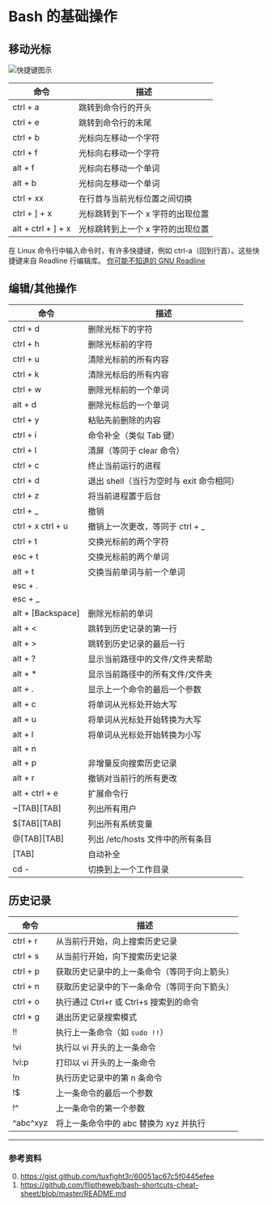 # Bash 的基础操作

## 移动光标

![快捷键图示](https://raw.githubusercontent.com/fliptheweb/bash-shortcuts-cheat-sheet/master/moving_cli.png)

| 命令      | 描述                                |
|-----------|-------------------------------------|
| ctrl + a  | 跳转到命令行的开头                   |
| ctrl + e  | 跳转到命令行的末尾                   |
| ctrl + b  | 光标向左移动一个字符                 |
| ctrl + f  | 光标向右移动一个字符                 |
| alt + f   | 光标向右移动一个单词                 |
| alt + b   | 光标向左移动一个单词                 |
| ctrl + xx | 在行首与当前光标位置之间切换         |
| ctrl + ] + x | 光标跳转到下一个 x 字符的出现位置 |
| alt + ctrl + ] + x | 光标跳转到上一个 x 字符的出现位置 |

在 Linux 命令行中输入命令时，有许多快捷键，例如 ctrl-a（回到行首）。这些快捷键来自 Readline 行编辑库。
[你可能不知道的 GNU Readline](https://twobithistory.org/2019/08/22/readline.html)

## 编辑/其他操作

| 命令              | 描述                                |
|-------------------|-------------------------------------|
| ctrl + d          | 删除光标下的字符                    |
| ctrl + h          | 删除光标前的字符                    |
| ctrl + u          | 清除光标前的所有内容                |
| ctrl + k          | 清除光标后的所有内容                |
| ctrl + w          | 删除光标前的一个单词                |
| alt + d           | 删除光标后的一个单词                |
| ctrl + y          | 粘贴先前删除的内容                  |
| ctrl + i          | 命令补全（类似 Tab 键）             |
| ctrl + l          | 清屏（等同于 clear 命令）           |
| ctrl + c          | 终止当前运行的进程                  |
| ctrl + d          | 退出 shell（当行为空时与 exit 命令相同） |
| ctrl + z          | 将当前进程置于后台                  |
| ctrl + _          | 撤销                               |
| ctrl + x ctrl + u | 撤销上一次更改，等同于 ctrl + _     |
| ctrl + t          | 交换光标前的两个字符                |
| esc + t           | 交换光标前的两个单词                |
| alt + t           | 交换当前单词与前一个单词           |
| esc + .           |                                    |
| esc + _           |                                    |
| alt + [Backspace] | 删除光标前的单词                   |
| alt + <           | 跳转到历史记录的第一行              |
| alt + >           | 跳转到历史记录的最后一行            |
| alt + ?           | 显示当前路径中的文件/文件夹帮助     |
| alt + *           | 显示当前路径中的所有文件/文件夹     |
| alt + .           | 显示上一个命令的最后一个参数        |
| alt + c           | 将单词从光标处开始大写              |
| alt + u           | 将单词从光标处开始转换为大写        |
| alt + l           | 将单词从光标处开始转换为小写        |
| alt + n           |                                    |
| alt + p           | 非增量反向搜索历史记录              |
| alt + r           | 撤销对当前行的所有更改              |
| alt + ctrl + e    | 扩展命令行                         |
| ~[TAB][TAB]       | 列出所有用户                       |
| $[TAB][TAB]       | 列出所有系统变量                   |
| @[TAB][TAB]       | 列出 /etc/hosts 文件中的所有条目    |
| [TAB]             | 自动补全                           |
| cd -              | 切换到上一个工作目录               |

## 历史记录

| 命令              | 描述                                |
|-------------------|-------------------------------------|
| ctrl + r          | 从当前行开始，向上搜索历史记录       |
| ctrl + s          | 从当前行开始，向下搜索历史记录       |
| ctrl + p          | 获取历史记录中的上一条命令（等同于向上箭头） |
| ctrl + n          | 获取历史记录中的下一条命令（等同于向下箭头） |
| ctrl + o          | 执行通过 Ctrl+r 或 Ctrl+s 搜索到的命令 |
| ctrl + g          | 退出历史记录搜索模式                |
| !!                | 执行上一条命令（如 `sudo !!`）      |
| !vi               | 执行以 vi 开头的上一条命令          |
| !vi:p             | 打印以 vi 开头的上一条命令          |
| !n                | 执行历史记录中的第 n 条命令         |
| !$                | 上一条命令的最后一个参数            |
| !^                | 上一条命令的第一个参数              |
| ^abc^xyz          | 将上一条命令中的 abc 替换为 xyz 并执行 |

---

### 参考资料
0. https://gist.github.com/tuxfight3r/60051ac67c5f0445efee
1. https://github.com/fliptheweb/bash-shortcuts-cheat-sheet/blob/master/README.md
